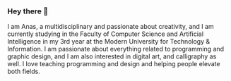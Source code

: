 ### Hey there 👋
I am Anas, a multidisciplinary and passionate about creativity, and I am currently studying in the Faculty of Computer Science and Artificial Intelligence in my 3rd year at the Modern University for Technology & Information. I am passionate about everything related to programming and graphic design, and I am also interested in digital art, and calligraphy as well. I love teaching programming and design and helping people elevate both fields.
